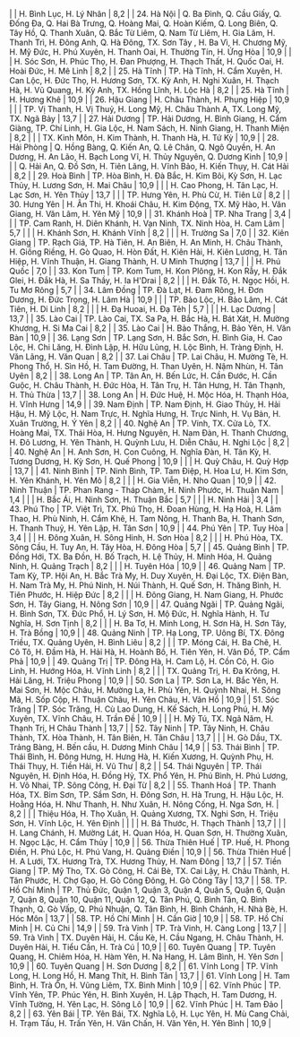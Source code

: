 |                | H. Bình Lục, H. Lý Nhân                                                                                                                                                                                                                                                                                             | 8,2   |
| 24. Hà Nội     | Q. Ba Đình, Q. Cầu Giấy, Q. Đống Đa, Q. Hai Bà Trưng, Q. Hoàng Mai, Q. Hoàn Kiếm, Q. Long Biên, Q. Tây Hồ, Q. Thanh Xuân, Q. Bắc Từ Liêm, Q. Nam Từ Liêm, H. Gia Lâm, H. Thanh Trì, H. Đông Anh, Q. Hà Đông, TX. Sơn Tây , H. Ba Vì, H. Chương Mỹ, H. Mỹ Đức, H. Phú Xuyên, H. Thanh Oai, H. Thường Tín, H. Ứng Hòa | 10,9  |
|                | H. Sóc Sơn, H. Phúc Thọ, H. Đan Phượng, H. Thạch Thất, H. Quốc Oai, H. Hoài Đức, H. Mê Linh                                                                                                                                                                                                                         | 8,2   |
| 25. Hà Tĩnh    | TP. Hà Tĩnh, H. Cẩm Xuyên, H. Can Lộc, H. Đức Thọ, H. Hương Sơn, TX. Kỳ Anh, H. Nghi Xuân, H. Thạch Hà, H. Vũ Quang, H. Kỳ Anh, TX. Hồng Lĩnh, H. Lộc Hà                                                                                                                                                            | 8,2   |
| 25. Hà Tĩnh    | H. Hương Khê                                                                                                                                                                                                                                                                                                        | 10,9  |
| 26. Hậu Giang  | H. Châu Thành, H. Phụng Hiệp                                                                                                                                                                                                                                                                                        | 10,9  |
|                | TP. Vị Thanh, H. Vị Thuỷ, H. Long Mỹ, H. Châu Thành A, TX. Long Mỹ, TX. Ngã Bảy                                                                                                                                                                                                                                     | 13,7  |
| 27. Hải Dương  | TP. Hải Dương, H. Bình Giang, H. Cẩm Giàng, TP. Chí Linh, H. Gia Lộc, H. Nam Sách, H. Ninh Giang, H. Thanh Miện                                                                                                                                                                                                     | 8,2   |
|                | TX. Kinh Môn, H. Kim Thành, H. Thanh Hà, H. Tứ Kỳ                                                                                                                                                                                                                                                                   | 10,9  |
| 28. Hải Phòng  | Q. Hồng Bàng, Q. Kiến An, Q. Lê Chân, Q. Ngô Quyền, H. An Dương, H. An Lão, H. Bạch Long Vĩ, H. Thủy Nguyên, Q. Dương Kinh                                                                                                                                                                                          | 10,9  |
|                | Q. Hải An, Q. Đồ Sơn, H. Tiên Lãng, H. Vĩnh Bảo, H. Kiến Thụy, H. Cát Hải                                                                                                                                                                                                                                           | 8,2   |
| 29. Hoà Bình   | TP. Hòa Bình, H. Đà Bắc, H. Kim Bôi, Kỳ Sơn, H. Lạc Thủy, H. Lương Sơn, H. Mai Châu                                                                                                                                                                                                                                 | 10,9  |
|                | H. Cao Phong, H. Tân Lạc, H. Lạc Sơn, H. Yên Thủy                                                                                                                                                                                                                                                                   | 13,7  |
|                | TP. Hưng Yên, H. Phù Cừ, H. Tiên Lữ                                                                                                                                                                                                                                                                                 | 8,2   |
| 30. Hưng Yên   | H. Ân Thi, H. Khoái Châu, H. Kim Động, TX. Mỹ Hào, H. Văn Giang, H. Văn Lâm, H. Yên Mỹ                                                                                                                                                                                                                              | 10,9  |
| 31. Khánh Hoà  | TP. Nha Trang                                                                                                                                                                                                                                                                                                       | 3,4   |
|                | TP. Cam Ranh, H. Diên Khánh, H. Vạn Ninh, TX. Ninh Hòa, H. Cam Lâm                                                                                                                                                                                                                                                  | 5,7   |
|                | H. Khánh Sơn, H. Khánh Vĩnh                                                                                                                                                                                                                                                                                         | 8,2   |
|                | H. Trường Sa                                                                                                                                                                                                                                                                                                        | 7,0   |
| 32. Kiên Giang | TP. Rạch Giá, TP. Hà Tiên, H. An Biên, H. An Minh, H. Châu Thành, H. Giồng Riềng, H. Gò Quao, H. Hòn Đất, H. Kiên Hải, H. Kiên Lương, H. Tân Hiệp, H. Vĩnh Thuận, H. Giang Thành, H. U Minh Thượng                                                                                                                  | 13,7  |
|                | H. Phú Quốc                                                                                                                                                                                                                                                                                                         | 7,0   |
| 33. Kon Tum    | TP. Kom Tum, H. Kon Plông, H. Kon Rẫy, H. Đắk Glei, H. Đắk Hà, H. Sa Thầy, H. Ia H'Drai                                                                                 | 8,2   |
|                | H. Đắk Tô, H. Ngọc Hồi, H. Tu Mơ Rông                                                                                                                                   | 5,7   |
| 34. Lâm Đồng   | TP. Đà Lạt, H. Đam Rông, H. Đơn Dương, H. Đức Trọng, H. Lâm Hà                                                                                                          | 10,9  |
|                | TP. Bảo Lộc, H. Bảo Lâm, H. Cát Tiên, H. Di Linh                                                                                                                        | 8,2   |
|                | H. Đạ Huoai, H. Đạ Tẻh                                                                                                                                                  | 5,7   |
|                | H. Lạc Dương                                                                                                                                                            | 13,7  |
| 35. Lào Cai    | TP. Lào Cai, TX. Sa Pa, H. Bắc Hà, H. Bát Xát, H. Mường Khương, H. Si Ma Cai                                                                                            | 8,2   |
| 35. Lào Cai    | H. Bảo Thắng, H. Bảo Yên, H. Văn Bàn                                                                                                                                    | 10,9  |
| 36. Lạng Sơn   | TP. Lạng Sơn, H. Bắc Sơn, H. Bình Gia, H. Cao Lộc, H. Chi Lăng, H. Đình Lập, H. Hữu Lũng, H. Lộc Bình, H. Tràng Định, H. Văn Lãng, H. Văn Quan                          | 8,2   |
| 37. Lai Châu   | TP. Lai Châu, H. Mường Tè, H. Phong Thổ, H. Sìn Hồ, H. Tam Đường, H. Than Uyên, H. Nậm Nhùn, H. Tân Uyên                                                                | 8,2   |
| 38. Long An    | TP. Tân An, H. Bến Lức, H. Cần Đước, H. Cần Guộc, H. Châu Thành, H. Đức Hòa, H. Tân Trụ, H. Tân Hưng, H. Tân Thạnh, H. Thủ Thừa                                         | 13,7  |
| 38. Long An    | H. Đức Huệ, H. Mộc Hóa, H. Thạnh Hóa, H. Vĩnh Hưng                                                                                                                      | 14,9  |
| 39. Nam Định   | TP. Nam Định, H. Giao Thủy, H. Hải Hậu, H. Mỹ Lộc, H. Nam Trực, H. Nghĩa Hưng, H. Trực Ninh, H. Vụ Bản, H. Xuân Trường, H. Ý Yên                                        | 8,2   |
| 40. Nghệ An    | TP. Vinh, TX. Cửa Lò, TX. Hoàng Mai, TX. Thái Hòa, H. Hưng Nguyên, H. Nam Đàn, H. Thanh Chương, H. Đô Lương, H. Yên Thành, H. Quỳnh Lưu, H. Diễn Châu, H. Nghi Lộc      | 8,2   |
| 40. Nghệ An    | H. Anh Sơn, H. Con Cuông, H. Nghĩa Đàn, H. Tân Kỳ, H. Tương Dương, H. Kỳ Sơn, H. Quế Phong                                                                              | 10,9  |
|                | H. Quỳ Châu, H. Quỳ Hợp                                                                                                                                                 | 13,7  |
| 41. Ninh Bình  | TP. Ninh Bình, TP. Tam Điệp, H. Hoa Lư, H. Kim Sơn, H. Yên Khánh, H. Yên Mô                                                                                             | 8,2   |
|                | H. Gia Viễn, H. Nho Quan                                                                                                                                                | 10,9  |
| 42. Ninh Thuận | TP. Phan Rang - Tháp Chàm, H. Ninh Phước, H. Thuận Nam                                                                                                                  | 1,4   |
|                | H. Bắc Ái, H. Ninh Sơn, H. Thuận Bắc                                                                                                                                    | 5,7   |
|                | H. Ninh Hải                                                                                                                                                             | 3,4   |
| 43. Phú Thọ    | TP. Việt Trì, TX. Phú Thọ, H. Đoan Hùng, H. Hạ Hoà, H. Lâm Thao, H. Phù Ninh, H. Cẩm Khê, H. Tam Nông, H. Thanh Ba, H. Thanh Sơn, H. Thanh Thuỷ, H. Yên Lập, H. Tân Sơn | 10,9  |
| 44. Phú Yên    | TP. Tuy Hòa                                                                                                                                                             | 3,4   |
|                 | H. Đông Xuân, H. Sông Hinh, H. Sơn Hòa                                                                                                                                         | 8,2   |
|                 | H. Phú Hòa, TX. Sông Cầu, H. Tuy An, H. Tây Hòa, H. Đông Hòa                                                                                                                   | 5,7   |
| 45. Quảng Bình  | TP. Đồng Hới, TX. Ba Đồn, H. Bố Trạch, H. Lệ Thủy, H. Minh Hóa, H. Quảng Ninh, H. Quảng Trạch                                                                                  | 8,2   |
|                 | H. Tuyên Hóa                                                                                                                                                                   | 10,9  |
| 46. Quảng Nam   | TP. Tam Kỳ, TP. Hội An, H. Bắc Trà My, H. Duy Xuyên, H. Đại Lộc, TX. Điện Bàn, H. Nam Trà My, H. Phú Ninh, H. Núi Thành, H. Quế Sơn, H. Thăng Bình, H. Tiên Phước, H. Hiệp Đức | 8,2   |
|                 | H. Đông Giang, H. Nam Giang, H. Phước Sơn, H. Tây Giang, H. Nông Sơn                                                                                                           | 10,9  |
| 47. Quảng Ngãi  | TP. Quảng Ngãi, H. Bình Sơn, TX. Đức Phổ, H. Lý Sơn, H. Mộ Đức, H. Nghĩa Hành, H. Tư Nghĩa, H. Sơn Tịnh                                                                        | 8,2   |
|                 | H. Ba Tơ, H. Minh Long, H. Sơn Hà, H. Sơn Tây, H. Trà Bồng                                                                                                                     | 10,9  |
| 48. Quảng Ninh  | TP. Hạ Long, TP. Uông Bí, TX. Đông Triều, TX. Quảng Uyên, H. Bình Liêu                                                                                                         | 8,2   |
|                 | TP. Móng Cái, H. Ba Chẽ, H. Cô Tô, H. Đầm Hà, H. Hải Hà, H. Hoành Bồ, H. Tiên Yên, H. Vân Đồ, TP. Cẩm Phả                                                                      | 10,9  |
| 49. Quảng Trị   | TP. Đông Hà, H. Cam Lộ, H. Cồn Cỏ, H. Gio Linh, H. Hướng Hóa, H. Vĩnh Linh                                                                                                     | 8,2   |
|                 | TX. Quảng Trị, H. Đa Krông, H. Hải Lăng, H. Triệu Phong                                                                                                                        | 10,9  |
| 50. Sơn La      | TP. Sơn La, H. Bắc Yên, H. Mai Sơn, H. Mộc Châu, H. Mường La, H. Phù Yên, H. Quỳnh Nhai, H. Sông Mã, H. Sốp Cộp, H. Thuận Châu, H. Yên Châu, H. Vân Hồ                         | 10,9  |
| 51. Sóc Trăng   | TP. Sóc Trăng, H. Cù Lao Dung, H. Kế Sách, H. Long Phú, H. Mỹ Xuyên, TX. Vĩnh Châu, H. Trần Đề                                                                                 | 10,9  |
|                 | H. Mỹ Tú, TX. Ngã Năm, H. Thạnh Trị, H Châu Thành                                                                                                                              | 13,7  |
| 52. Tây Ninh    | TP. Tây Ninh, H. Châu Thành, TX. Hòa Thành, H. Tân Biên, H. Tân Châu                                                                                                           | 13,7  |
|                 | H. Gò Dầu, TX. Trảng Bàng, H. Bến cầu, H. Dương Minh Châu                                                                                                                      | 14,9  |
| 53. Thái Bình   | TP. Thái Bình, H. Đông Hưng, H. Hưng Hà, H. Kiến Xương, H. Quỳnh Phụ, H. Thái Thụy, H. Tiền Hải, H. Vũ Thư                                                                     | 8,2   |
| 54. Thái Nguyên | TP. Thái Nguyên, H. Định Hóa, H. Đồng Hỷ, TX. Phổ Yên, H. Phú Bình, H. Phú Lương, H. Võ Nhai, TP. Sông Công, H. Đại Từ                                                         | 8,2   |
| 55. Thanh Hoá   | TP. Thanh Hóa, TX. Bỉm Sơn, TP. Sầm Sơn, H. Đông Sơn, H. Hà Trung, H. Hậu Lộc, H. Hoằng Hóa, H. Như Thanh, H. Như Xuân, H. Nông Cống, H. Nga Sơn, H.                           | 8,2   |
|                     | Thiệu Hóa, H. Thọ Xuân, H. Quảng Xương, TX. Nghi Sơn, H. Triệu Sơn, H. Vĩnh Lộc, H. Yên Định                                                                                                                       |      |
|                     | H. Bá Thước, H. Thạch Thành                                                                                                                                                                                        | 13,7 |
|                     | H. Lang Chánh, H. Mường Lát, H. Quan Hóa, H. Quan Sơn, H. Thường Xuân, H. Ngọc Lặc, H. Cẩm Thủy                                                                                                                    | 10,9 |
| 56. Thừa Thiên Huế  | TP. Huế, H. Phong Điền, H. Phú Lộc, H. Phú Vang, H. Quảng Điền                                                                                                                                                     | 10,9 |
| 56. Thừa Thiên Huế  | H. A Lưới, TX. Hương Trà, TX. Hương Thủy, H. Nam Đông                                                                                                                                                              | 13,7 |
| 57. Tiền Giang      | TP. Mỹ Tho, TX. Gò Công, H. Cái Bè, TX. Cai Lậy, H. Châu Thành, H. Tân Phước, H. Chợ Gạo, H. Gò Công Đông, H. Gò Công Tây                                                                                          | 13,7 |
| 58. TP. Hồ Chí Minh | TP. Thủ Đức, Quận 1, Quận 3, Quận 4, Quận 5, Quận 6, Quận 7, Quận 8, Quận 10, Quận 11, Quận 12, Q. Tân Phú, Q. Bình Tân, Q. Bình Thạnh, Q. Gò Vấp, Q. Phú Nhuận, Q. Tân Bình, H. Bình Chánh, H. Nhà Bè, H. Hóc Môn | 13,7 |
| 58. TP. Hồ Chí Minh | H. Cần Giờ                                                                                                                                                                                                         | 10,9 |
| 58. TP. Hồ Chí Minh | H. Củ Chi                                                                                                                                                                                                          | 14,9 |
| 59. Trà Vinh        | TP. Trà Vinh, H. Càng Long                                                                                                                                                                                         | 13,7 |
| 59. Trà Vinh        | TX. Duyên Hải, H. Cầu Kè, H. Cầu Ngang, H. Châu Thành, H. Duyên Hải, H. Tiểu Cần, H. Trà Cú                                                                                                                        | 10,9 |
| 60. Tuyên Quang     | TP. Tuyên Quang, H. Chiêm Hóa, H. Hàm Yên, H. Na Hang, H. Lâm Bình, H. Yên Sơn                                                                                                                                     | 10,9 |
| 60. Tuyên Quang     | H. Sơn Dương                                                                                                                                                                                                       | 8,2  |
| 61. Vĩnh Long       | TP. Vĩnh Long, H. Long Hồ, H. Mang Thít, H. Bình Tân                                                                                                                                                               | 13,7 |
| 61. Vĩnh Long       | H. Tam Bình, H. Trà Ôn, H. Vũng Liêm, TX. Bình Minh                                                                                                                                                                | 10,9 |
| 62. Vĩnh Phúc       | TP. Vĩnh Yên, TP. Phúc Yên, H. Bình Xuyên, H. Lập Thạch, H. Tam Dương, H. Vĩnh Tường, H. Yên Lạc, H. Sông Lô                                                                                                       | 10,9 |
| 62. Vĩnh Phúc       | H. Tam Đảo                                                                                                                                                                                                         | 8,2  |
| 63. Yên Bái         | TP. Yên Bái, TX. Nghĩa Lộ, H. Lục Yên, H. Mù Cang Chải, H. Trạm Tấu, H. Trấn Yên, H. Văn Chấn, H. Văn Yên, H. Yên Bình                                                                                             | 10,9 |